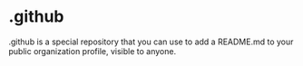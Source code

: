 # .github
.github is a special repository that you can use to add a README.md to your public organization profile, visible to anyone.
